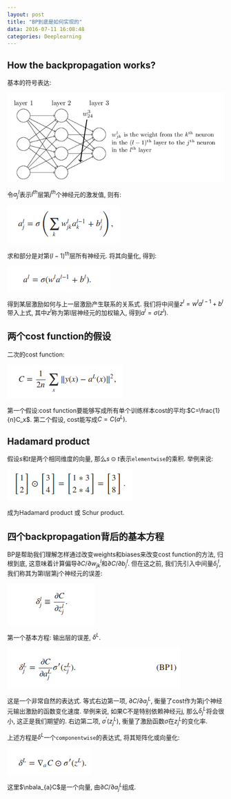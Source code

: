 ```yaml
---
layout: post
title: "BP到底是如何实现的"
data: 2016-07-11 16:08:48
categories: Deeplearning
---
```

## How the backpropagation works?
基本的符号表达:

![image](https://github.com/ColdCodeCool/ColdCodeCool.github.io/raw/master/images/notation.png)

令$a_{j}^{l}$表示$l^{th}$层第$j^{th}$个神经元的激发值, 则有:

![image](https://github.com/ColdCodeCool/ColdCodeCool.github.io/raw/master/images/activation.png)

求和部分是对第$(l-1)^{th}$层所有神经元. 将其向量化, 得到:

![image](https://github.com/ColdCodeCool/ColdCodeCool.github.io/raw/master/images/vectorization.png)

得到某层激励如何与上一层激励产生联系的关系式. 我们将中间量$z^l = w^{l}a^{l-1} + b^l$带入上式, 其中$z^l$称为第l层神经元的加权输入, 得到$a^l = \sigma(z^l)$.

## 两个cost function的假设
二次的cost function:

![image](https://github.com/ColdCodeCool/ColdCodeCool.github.io/raw/master/images/costfunction.png)

第一个假设:cost function要能够写成所有单个训练样本cost的平均:$C=\frac{1}{n}C_x$. 第二个假设, cost能写成$C = C(a^L)$.

## Hadamard product
假设$s$和$t$是两个相同维度的向量, 那么$s\odot t$表示`elementwise`的乘积. 举例来说:

![image](https://github.com/ColdCodeCool/ColdCodeCool.github.io/raw/master/images/hadamard.png)

成为Hadamard product 或 Schur product.

## 四个backpropagation背后的基本方程
BP是帮助我们理解怎样通过改变weights和biases来改变cost function的方法, 归根到底, 这意味着计算偏导$\partial C/\partial w_{jk}^l$和$\partial C/\partial b_{j}^l$. 但在这之前, 我们先引入中间量$\delta_{j}^l$, 我们称其为第l层第j个神经元的误差:

![image](https://github.com/ColdCodeCool/ColdCodeCool.github.io/raw/master/images/error.png)

第一个基本方程: 输出层的误差, $\delta^{L}$.

![image](https://github.com/ColdCodeCool/ColdCodeCool.github.io/raw/master/images/bp1.png)

这是一个非常自然的表达式. 等式右边第一项, $\partial C/\partial a_{j}^{L}$, 衡量了cost作为第j个神经元输出激励的函数变化速度. 举例来说, 如果C不是特别依赖神经元j, 那么$\delta_{j}^{L}$将会很小, 这正是我们期望的. 右边第二项, $\sigma^{'}(z_{j}^{L})$, 衡量了激励函数$\sigma$在$z_{j}^L$的变化率.

上述方程是$\delta^{L}$一个`componentwise`的表达式, 将其矩阵化或向量化:

![image](https://github.com/ColdCodeCool/ColdCodeCool.github.io/raw/master/images/matrix.png)

这里$\nbala_{a}C$是一个向量, 由$\partial C/\partial a_{j}^L$组成.